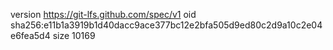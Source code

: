 version https://git-lfs.github.com/spec/v1
oid sha256:e11b1a3919b1d40dacc9ace377bc12e2bfa505d9ed80c2d9a10c2e04e6fea5d4
size 10169
